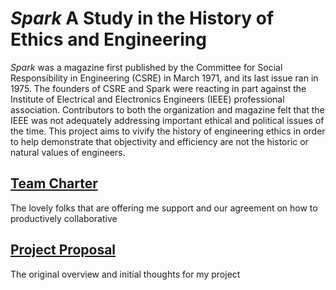 <link rel="stylesheet" type="text/css" media="all" href="style.css" />

*Spark* A Study in the History of Ethics and Engineering
=====
*Spark* was a magazine first published by the Committee for Social Responsibility in Engineering (CSRE) in March 1971, and its last issue ran in 1975. The founders of CSRE and Spark were reacting in part against the Institute of Electrical and Electronics Engineers (IEEE) professional association. Contributors to both the organization and magazine felt that the IEEE was not adequately addressing important ethical and political issues of the time. This project aims to vivify the history of engineering ethics in order to help demonstrate that objectivity and efficiency are not the historic or natural values of engineers.

## [Team Charter](https://msyang7.github.io/MITH735-Misti/TeamCharter)
The lovely folks that are offering me support and our agreement on how to productively collaborative

## [Project Proposal](https://msyang7.github.io/MITH735-Misti/ProjectProposal)

The original overview and initial thoughts for my project
